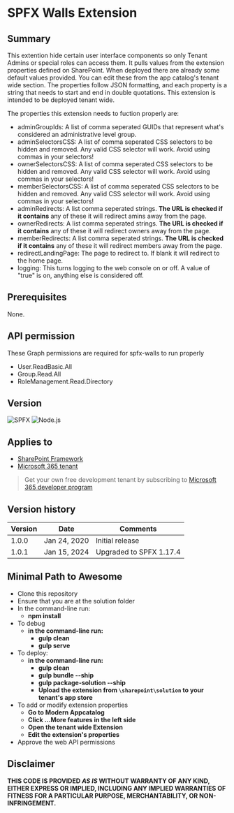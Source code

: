 # SPFX Walls Extension

## Summary
 This extention hide certain user interface components so only Tenant Admins or special roles can access them. It pulls values from the extension properties defined on SharePoint. When deployed there are already some default values provided. You can edit these from the app catalog's tenant wide section. The properties follow JSON formatting, and each property is a string that needs to start and end in double quotations. This extension is intended to be deployed tenant wide.
 
 The properties this extension needs to fuction properly are:
- adminGroupIds: A list of comma seperated GUIDs that represent what's considered an administrative level group.
- adminSelectorsCSS: A list of comma seperated CSS selectors to be hidden and removed. Any valid CSS selector will work. Avoid using commas in your selectors!
- ownerSelectorsCSS:	A list of comma seperated CSS selectors to be hidden and removed. Any valid CSS selector will work. Avoid using commas in your selectors!
- memberSelectorsCSS:  A list of comma seperated CSS selectors to be hidden and removed. Any valid CSS selector will work. Avoid using commas in your selectors!
- adminRedirects: A list comma seperated strings. **The URL is checked if it contains** any of these it will redirect amins away from the page.
- ownerRedirects:	A list comma seperated strings. **The URL is checked if it contains** any of these it will redirect owners away from the page.
- memberRedirects: A list comma seperated strings. **The URL is checked if it contains** any of these it will redirect members away from the page.
- redirectLandingPage: The page to redirect to. If blank it will redirect to the home page.
- logging: This turns logging to the web console on or off. A value of "true" is on, anything else is considered off.

## Prerequisites
None.

## API permission
These Graph permissions are required for spfx-walls to run properly
- User.ReadBasic.All
- Group.Read.All
- RoleManagement.Read.Directory

## Version 
![SPFX](https://img.shields.io/badge/SPFX-1.17.4-green.svg)
![Node.js](https://img.shields.io/badge/Node.js-v16.13+-green.svg)


## Applies to
- [SharePoint Framework](https://aka.ms/spfx)
- [Microsoft 365 tenant](https://docs.microsoft.com/en-us/sharepoint/dev/spfx/set-up-your-developer-tenant)

> Get your own free development tenant by subscribing to [Microsoft 365 developer program](http://aka.ms/o365devprogram)

## Version history
Version|Date|Comments
-------|----|--------
1.0.0  | Jan 24, 2020 | Initial release
1.0.1  | Jan 15, 2024 | Upgraded to SPFX 1.17.4


## Minimal Path to Awesome
- Clone this repository
- Ensure that you are at the solution folder
- In the command-line run:
  - **npm install**
- To debug
  - **in the command-line run:**
    - **gulp clean**
    - **gulp serve**
- To deploy: 
  - **in the command-line run:**
    - **gulp clean**
    - **gulp bundle --ship**
    - **gulp package-solution --ship**
    - **Upload the extension from `\sharepoint\solution` to your tenant's app store**
- To add or modify extension properties
  - **Go to Modern Appcatalog**
  - **Click ...More features in the left side**
  - **Open the tenant wide Extension**
  - **Edit the extension's properties**
- Approve the web API permissions
## Disclaimer
**THIS CODE IS PROVIDED *AS IS* WITHOUT WARRANTY OF ANY KIND, EITHER EXPRESS OR IMPLIED, INCLUDING ANY IMPLIED WARRANTIES OF FITNESS FOR A PARTICULAR PURPOSE, MERCHANTABILITY, OR NON-INFRINGEMENT.**